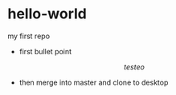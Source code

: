 # hello-world
my first repo

- first bullet point

$$testeo$$

- then merge into master and clone to desktop
